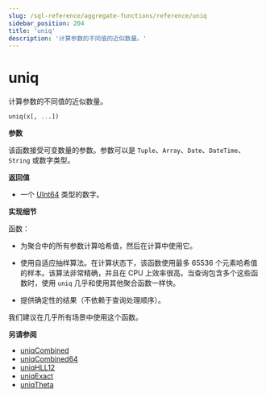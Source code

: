 ```yaml
---
slug: /sql-reference/aggregate-functions/reference/uniq
sidebar_position: 204
title: 'uniq'
description: '计算参数的不同值的近似数量。'
---
```



# uniq

计算参数的不同值的近似数量。

``` sql
uniq(x[, ...])
```

**参数**

该函数接受可变数量的参数。参数可以是 `Tuple`、`Array`、`Date`、`DateTime`、`String` 或数字类型。

**返回值**

- 一个 [UInt64](../../../sql-reference/data-types/int-uint.md) 类型的数字。

**实现细节**

函数：

- 为聚合中的所有参数计算哈希值，然后在计算中使用它。

- 使用自适应抽样算法。在计算状态下，该函数使用最多 65536 个元素哈希值的样本。该算法非常精确，并且在 CPU 上效率很高。当查询包含多个这些函数时，使用 `uniq` 几乎和使用其他聚合函数一样快。

- 提供确定性的结果（不依赖于查询处理顺序）。

我们建议在几乎所有场景中使用这个函数。

**另请参阅**

- [uniqCombined](/sql-reference/aggregate-functions/reference/uniqcombined)
- [uniqCombined64](/sql-reference/aggregate-functions/reference/uniqcombined64)
- [uniqHLL12](/sql-reference/aggregate-functions/reference/uniqhll12)
- [uniqExact](/sql-reference/aggregate-functions/reference/uniqexact)
- [uniqTheta](/sql-reference/aggregate-functions/reference/uniqthetasketch)
